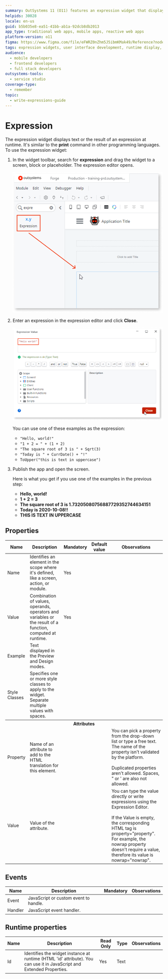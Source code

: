 ```yaml
---
summary: OutSystems 11 (O11) features an expression widget that displays text or computed expressions in runtime environments.
helpids: 30028
locale: en-us
guid: b5b035e8-ea51-41bb-ab1a-92dcb8db2013
app_type: traditional web apps, mobile apps, reactive web apps
platform-version: o11
figma: https://www.figma.com/file/eFWRZ0nZhm5J5ibmKMak49/Reference?node-id=612:341
tags: expression widgets, user interface development, runtime display, service studio editor
audience:
  - mobile developers
  - frontend developers
  - full stack developers
outsystems-tools:
  - service studio
coverage-type:
  - remember
topic:
  - write-expressions-guide
---
```


# Expression


The expression widget displays text or the result of an expression at runtime. It's similar to the **print** command in other programming languages. To use the expression widget:

1. In the widget toolbar, search for **expression** and drag the widget to a screen, block or placeholder. The expression editor opens.

    ![Screenshot of the Expression widget being selected in Service Studio](images/expression-widget-ss.png "Expression Widget in Service Studio")

1. Enter an expression in the expression editor and click **Close**.

    ![Screenshot of the Expression editor with an example expression in Service Studio](images/expression-editor-ss.png "Expression Editor in Service Studio")
    
    You can use one of these examples as the expression:
   
    * `"Hello, world!"`
    * `"1 + 2 = " + (1 + 2)`
    * `"The square root of 3 is " + Sqrt(3)`
    * `"Today is " + CurrDate() + "!" `
    * `ToUpper("this is text in uppercase")`


1. Publish the app and open the screen.

    Here is what you get if you use one of the examples in the previous step:

    * **Hello, world!**
    * **1 + 2 = 3**
    * **The square root of 3 is 1.73205080756887729352744634151**
    * **Today is 2020-10-08!!** 
    * **THIS IS TEXT IN UPPERCASE**


## Properties

<table markdown="1">
<thead>
<tr>
<th>Name</th>
<th>Description</th>
<th>Mandatory</th>
<th>Default value</th>
<th>Observations</th>
</tr>
</thead>
<tbody>
<tr>
<td title="Name">Name</td>
<td>Identifies an element in the scope where it's defined, like a screen, action, or module.</td>
<td>Yes</td>
<td></td>
<td></td>
</tr>
<tr>
<td title="Value">Value</td>
<td>Combination of values, operands, operators and variables or the result of a function, computed at runtime.</td>
<td>Yes</td>
<td></td>
<td></td>
</tr>
<tr>
<td title="Example">Example</td>
<td>Text displayed in the Preview and Design modes.</td>
<td></td>
<td></td>
<td></td>
</tr>
<tr>
<td title="Style">Style Classes</td>
<td>Specifies one or more style classes to apply to the widget. Separate multiple values with spaces.</td>
<td></td>
<td></td>
<td></td>
</tr>
<tr >
<th colspan="5">Attributes</th>
</tr>
<tr>
<td title="Property">Property</td>
<td>Name of an attribute to add to the HTML translation for this element.</td>
<td></td>
<td></td>
<td>You can pick a property from the drop-down list or type a free text. The name of the property isn't validated by the platform.<br/><br/>Duplicated properties aren't allowed. Spaces, " or ' are also not allowed.</td>
</tr>
<tr>
<td title="Value">Value</td>
<td>Value of the attribute.</td>
<td></td>
<td></td>
<td>You can type the value directly or write expressions using the Expression Editor.<br/><br/>If the Value is empty, the corresponding HTML tag is property="property". For example, the nowrap property doesn't require a value, therefore its value is nowrap="nowrap".</td>
</tr>
</tbody>
</table>

## Events

<table markdown="1">
<thead>
<tr>
<th>Name</th>
<th>Description</th>
<th>Mandatory</th>
<th>Observations</th>
</tr>
</thead>
<tbody>
<tr>
<td title="EventName">Event</td>
<td>JavaScript or custom event to handle.</td>
<td></td>
<td></td>
</tr>
<tr>
<td title="Handler">Handler</td>
<td>JavaScript event handler.</td>
<td></td>
<td></td>
</tr>
</tbody>
</table>

## Runtime properties

<table markdown="1">
<thead>
<tr>
<th>Name</th>
<th>Description</th>
<th>Read Only</th>
<th>Type</th>
<th>Observations</th>
</tr>
</thead>
<tbody>
<tr>
<td>Id</td>
<td>Identifies the widget instance at runtime (HTML 'id' attribute). You can use it in JavaScript and Extended Properties.</td>
<td>Yes</td>
<td>Text</td>
<td></td>
</tr>
</tbody>
</table>

